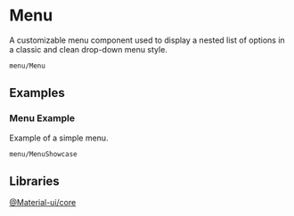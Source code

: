 # Menu

A customizable menu component used to display a nested list of options in a classic and clean drop-down menu style.

```element
menu/Menu
```

## Examples

### Menu Example

Example of a simple menu.

```
menu/MenuShowcase
```

## Libraries

[@Material-ui/core](https://www.npmjs.com/package/@material-ui/core)
